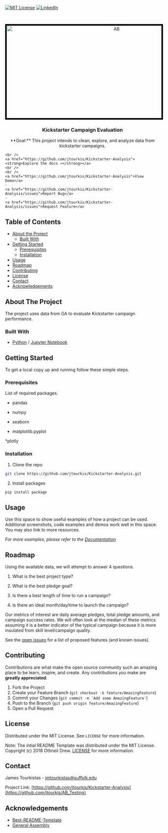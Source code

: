 
  [![MIT License][license-shield]][license-url]
  [![LinkedIn][linkedin-shield]][linkedin-url]

<br />

<p align="center">

  <a href="https://github.com/jtourkis/Kickstarter-Analysis">
    <img src="ABTest-2.jpg" alt="AB" width="700" height="300" style="border:5px solid black">
  </a>
 
  <h3 align="center">Kickstarter Campaign Evaluation</h3>

  <p align="center">
    **Goal:** This project intends to clean, explore, and analyze data from kickstarter campaigns.


    <br />
    <a href="https://github.com/jtourkis/Kickstarter-Analysis"><strong>Explore the docs »</strong></a>
    <br />
    <br />
    <a href="https://github.com/jtourkis/Kickstarter-Analysis">View Demo</a>
    ·
    <a href="https://github.com/jtourkis/Kickstarter-Analysis/issues">Report Bug</a>
    ·
    <a href="https://github.com/jtourkis/Kickstarter-Analysis/issues">Request Feature</a>
  </p>
</p>



<!-- TABLE OF CONTENTS -->
## Table of Contents

* [About the Project](#about-the-project)
  * [Built With](#built-with)
* [Getting Started](#getting-started)
  * [Prerequisites](#prerequisites)
  * [Installation](#installation)
* [Usage](#usage)
* [Roadmap](#roadmap)
* [Contributing](#contributing)
* [License](#license)
* [Contact](#contact)
* [Acknowledgements](#acknowledgements)



<!-- ABOUT THE PROJECT -->
## About The Project

The project uses data from GA to evaluate Kickstarter campaign performance. 

### Built With

* [Python](https://www.python.org) / [Jupyter Notebook](https://jupyter.org)


<!-- GETTING STARTED -->
## Getting Started

To get a local copy up and running follow these simple steps.

### Prerequisites

List of required packages.

* pandas

* numpy

* seaborn

* matplotlib.pyplot

*plotly


### Installation
 
1. Clone the repo

```sh
git clone https://github.com/jtourkis/Kickstarter-Analysis.git
```
2. Install packages
```sh
pip install package
```


<!-- USAGE EXAMPLES -->
## Usage

Use this space to show useful examples of how a project can be used. Additional screenshots, code examples and demos work well in this space. You may also link to more resources.

_For more examples, please refer to the [Documentation](https://example.com)_



<!-- ROADMAP -->
## Roadmap
Using the available data, we will attempt to answer 4 questions.
1) What is the best project type? 

2) What is the best pledge goal?

3) Is there a best length of time to run a campaign?

4) Is there an ideal month/day/time to launch the campaign?

Our metrics of interest are daily average pledges, total pledge amounts, and campaign success rates. 
We will often look at the median of these metrics assuming it is a better indicator of the typical campaign because it is more insulated from skill level/campaign quality.


See the [open issues](https://github.com/github_username/repo/issues) for a list of proposed features (and known issues).



<!-- CONTRIBUTING -->
## Contributing

Contributions are what make the open source community such an amazing place to be learn, inspire, and create. Any contributions you make are **greatly appreciated**.

1. Fork the Project
2. Create your Feature Branch (`git checkout -b feature/AmazingFeature`)
3. Commit your Changes (`git commit -m 'Add some AmazingFeature'`)
4. Push to the Branch (`git push origin feature/AmazingFeature`)
5. Open a Pull Request



<!-- LICENSE -->
## License

Distributed under the MIT License. See `LICENSE` for more information.

Note: The intial README Template was distributed under the MIT License. Copyright (c) 2018 Othneil Drew. [LICENSE](https://github.com/othneildrew/Best-README-Template/blob/master/LICENSE.txt)  for more information. 



<!-- CONTACT -->
## Contact

James Tourkistas - jmtourkistas@suffolk.edu

Project Link: [https://github.com/jtourkis/Kickstarter-Analysis](https://github.com/jtourkis/AB_Testing)



<!-- ACKNOWLEDGEMENTS -->
## Acknowledgements

* [Best-README-Template](https://github.com/othneildrew/Best-README-Template/blob/master/BLANK_README.md) 
* [General Assembly](https://generalassemb.ly)



<!-- MARKDOWN LINKS & IMAGES -->
<!-- https://www.markdownguide.org/basic-syntax/#reference-style-links -->
[license-shield]: https://img.shields.io/github/license/othneildrew/Best-README-Template.svg?style=flat-square
[license-url]: https://github.com/jtourkis/MBTA-Ridership-Model/blob/master/LICENSE.txt
[linkedin-shield]: https://img.shields.io/badge/-LinkedIn-black.svg?style=flat-square&logo=linkedin&colorB=555
[linkedin-url]: https://www.linkedin.com/in/james-tourkistas-7127ba167/
[product-screenshot]: images/screenshot.png
